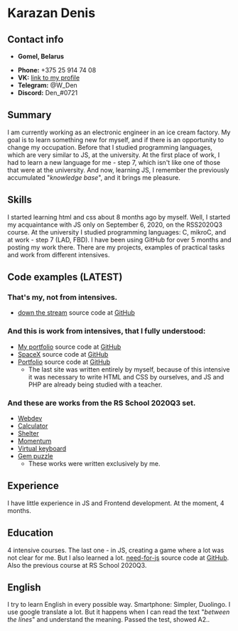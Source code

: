 # Karazan Denis

## Contact info

* **Gomel, Belarus**
- **Phone:** +375 25 914 74 08
- **VK:** [link to my profile](https://vk.com/wolfden)
- **Telegram:** @W_Den
- **Discord:** Den_#0721

## Summary
I am currently working as an electronic engineer in an ice cream factory. My goal is to learn something new for myself, and if there is an opportunity to change my occupation. Before that I studied programming languages, which are very similar to JS, ​​at the university. At the first place of work, I had to learn a new language for me - step 7, which isn't like one of  those that were at the university.  And now, learning JS, I remember the previously accumulated "*knowledge base*", and it brings me pleasure.

## Skills

I started learning html and css about 8 months ago by myself.  Well, I started my acquaintance with JS only on September 6, 2020, on the RSS2020Q3 course. At the university I studied programming languages: C, mikroC, and at work - step 7 (LAD, FBD). I have been using GitHub for over 5 months and posting my work there. There are my projects, examples of practical tasks and work from different intensives.

## Code examples (LATEST)

### That's my, not from intensives.
- [down the stream](https://wolf-den1994.github.io/11/) source code at [GitHub](https://github.com/Wolf-Den1994/11)

### And this is work from intensives, that I fully understood:
- [My portfolio](https://wolf-den1994.github.io/mysite/) source code at [GitHub](https://github.com/Wolf-Den1994/mysite)
- [SpaceX](https://wolf-den1994.github.io/spacex/) source code at [GitHub](https://github.com/Wolf-Den1994/spacex)
- [Portfolio](https://wolf-den1994.github.io/skillbox/) source code at [GitHub](https://github.com/Wolf-Den1994/skillbox)
    - The last site was written entirely by myself, because of this intensive it was necessary to 
   write HTML and CSS by ourselves, and JS and PHP are already being studied with a teacher.

### And these are works from the RS School 2020Q3 set.
- [Webdev](https://wolf-den1994-webdev.netlify.app/)
- [Calculator](https://wolf-den1994-calculator.netlify.app/)
- [Shelter](https://rolling-scopes-school.github.io/wolf-den1994-JS2020Q3/shelter/pages/main/main.html)
- [Momentum](https://wolf-den1994-momentum.netlify.app/)
- [Virtual keyboard](https://wolf-den1994-virtual-keyboard.netlify.app/)
- [Gem puzzle](https://wolf-den1994-gem-puzzle.netlify.app/)
    - These works were written exclusively by me.

## Experience
I have little experience in JS and Frontend development. At the moment, 4 months.

## Education
4 intensive courses. The last one - in JS, creating a game where a lot was not clear for me. But I also learned a lot.
[need-for-js](https://wolf-den1994.github.io/need-for-js/) source code at [GitHub](https://github.com/Wolf-Den1994/need-for-js).
Also the previous course at RS School 2020Q3.

## English
I try to learn English in every possible way. Smartphone: Simpler, Duolingo. I use google translate a lot.  But it happens when I can read the text "*between the lines*" and understand the meaning. Passed the test, showed A2..